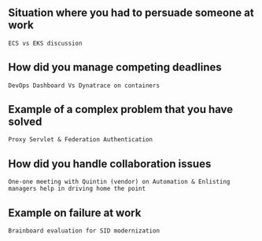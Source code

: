 ## Situation where you had to persuade someone at work
    ECS vs EKS discussion

## How did you manage competing deadlines
    DevOps Dashboard Vs Dynatrace on containers

## Example of a complex problem that you have solved
    Proxy Servlet & Federation Authentication

## How did you handle collaboration issues
    One-one meeting with Quintin (vendor) on Automation & Enlisting managers help in driving home the point

## Example on failure at work
    Brainboard evaluation for SID modernization
